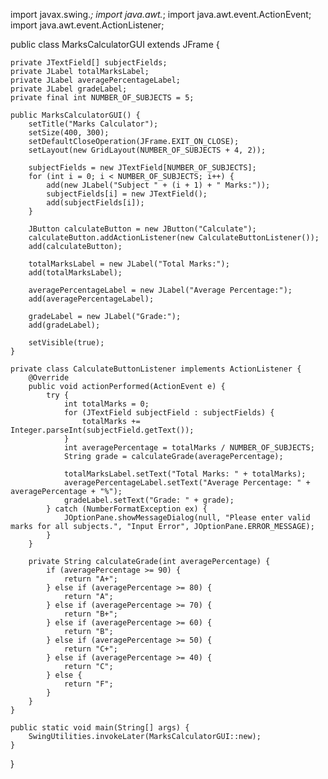 import javax.swing.*;
import java.awt.*;
import java.awt.event.ActionEvent;
import java.awt.event.ActionListener;

public class MarksCalculatorGUI extends JFrame {

    private JTextField[] subjectFields;
    private JLabel totalMarksLabel;
    private JLabel averagePercentageLabel;
    private JLabel gradeLabel;
    private final int NUMBER_OF_SUBJECTS = 5;

    public MarksCalculatorGUI() {
        setTitle("Marks Calculator");
        setSize(400, 300);
        setDefaultCloseOperation(JFrame.EXIT_ON_CLOSE);
        setLayout(new GridLayout(NUMBER_OF_SUBJECTS + 4, 2));

        subjectFields = new JTextField[NUMBER_OF_SUBJECTS];
        for (int i = 0; i < NUMBER_OF_SUBJECTS; i++) {
            add(new JLabel("Subject " + (i + 1) + " Marks:"));
            subjectFields[i] = new JTextField();
            add(subjectFields[i]);
        }

        JButton calculateButton = new JButton("Calculate");
        calculateButton.addActionListener(new CalculateButtonListener());
        add(calculateButton);

        totalMarksLabel = new JLabel("Total Marks:");
        add(totalMarksLabel);

        averagePercentageLabel = new JLabel("Average Percentage:");
        add(averagePercentageLabel);

        gradeLabel = new JLabel("Grade:");
        add(gradeLabel);

        setVisible(true);
    }

    private class CalculateButtonListener implements ActionListener {
        @Override
        public void actionPerformed(ActionEvent e) {
            try {
                int totalMarks = 0;
                for (JTextField subjectField : subjectFields) {
                    totalMarks += Integer.parseInt(subjectField.getText());
                }
                int averagePercentage = totalMarks / NUMBER_OF_SUBJECTS;
                String grade = calculateGrade(averagePercentage);

                totalMarksLabel.setText("Total Marks: " + totalMarks);
                averagePercentageLabel.setText("Average Percentage: " + averagePercentage + "%");
                gradeLabel.setText("Grade: " + grade);
            } catch (NumberFormatException ex) {
                JOptionPane.showMessageDialog(null, "Please enter valid marks for all subjects.", "Input Error", JOptionPane.ERROR_MESSAGE);
            }
        }

        private String calculateGrade(int averagePercentage) {
            if (averagePercentage >= 90) {
                return "A+";
            } else if (averagePercentage >= 80) {
                return "A";
            } else if (averagePercentage >= 70) {
                return "B+";
            } else if (averagePercentage >= 60) {
                return "B";
            } else if (averagePercentage >= 50) {
                return "C+";
            } else if (averagePercentage >= 40) {
                return "C";
            } else {
                return "F";
            }
        }
    }

    public static void main(String[] args) {
        SwingUtilities.invokeLater(MarksCalculatorGUI::new);
    }
}
